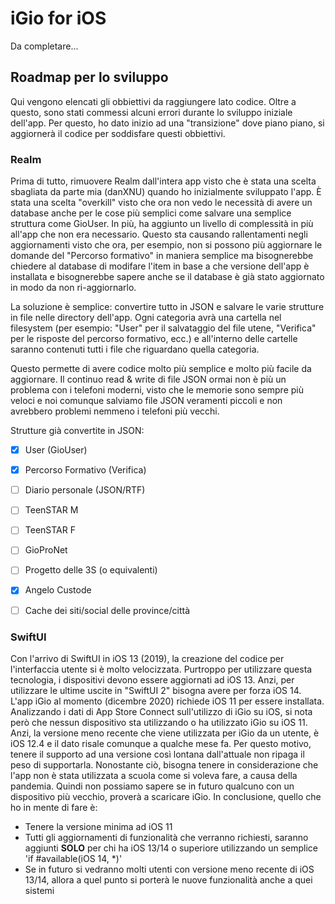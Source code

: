 # iGio for iOS

Da completare...


## Roadmap per lo sviluppo
Qui vengono elencati gli obbiettivi da raggiungere lato codice. Oltre a questo, sono stati commessi alcuni errori durante lo sviluppo iniziale dell'app. Per questo, ho dato inizio ad una "transizione" dove piano piano, si aggiornerà il codice per soddisfare questi obbiettivi.

### Realm
Prima di tutto, rimuovere Realm dall'intera app visto che è stata una scelta sbagliata da parte mia (danXNU) quando ho inizialmente sviluppato l'app. 
È stata una scelta "overkill" visto che ora non vedo le necessità di avere un database anche per le cose più semplici come salvare una semplice struttura come GioUser. 
In più, ha aggiunto un livello di complessità in più all'app che non era necessario. 
Questo sta causando rallentamenti negli aggiornamenti visto che ora, per esempio, non si possono più aggiornare le domande del "Percorso formativo" in maniera semplice ma bisognerebbe chiedere al database di modifare l'item in base a che versione dell'app è installata e bisognerebbe sapere anche se il database è già stato aggiornato in modo da non ri-aggiornarlo.

La soluzione è semplice: convertire tutto in JSON e salvare le varie strutture in file nelle directory dell'app. 
Ogni categoria avrà una cartella nel filesystem (per esempio: "User" per il salvataggio del file utene, "Verifica" per le risposte del percorso formativo, ecc.)
e all'interno delle cartelle saranno contenuti tutti i file che riguardano quella categoria.

Questo permette di avere codice molto più semplice e molto più facile da aggiornare. Il continuo read & write di file JSON ormai non è più un problema con i telefoni moderni, visto che le memorie sono sempre più veloci e noi comunque salviamo file JSON veramenti piccoli e non avrebbero problemi nemmeno i telefoni più vecchi.

Strutture già convertite in JSON:
- [x] User (GioUser)
- [x] Percorso Formativo (Verifica)
- [ ] Diario personale (JSON/RTF)
- [ ] TeenSTAR M
- [ ] TeenSTAR F
- [ ] GioProNet
- [ ] Progetto delle 3S (o equivalenti)
- [x] Angelo Custode
- [ ] Cache dei siti/social delle province/città


### SwiftUI
Con l'arrivo di SwiftUI in iOS 13 (2019), la creazione del codice per l'interfaccia utente si è molto velocizzata. Purtroppo per utilizzare questa tecnologia, i dispositivi devono essere aggiornati ad iOS 13. Anzi, per utilizzare le ultime uscite in "SwiftUI 2" bisogna avere per forza iOS 14.
L'app iGio al momento (dicembre 2020) richiede iOS 11 per essere installata. Analizzando i dati di App Store Connect sull'utilizzo di iGio su iOS, si nota però che nessun dispositivo sta utilizzando o ha utilizzato iGio su iOS 11. Anzi, la versione meno recente che viene utilizzata per iGio da un utente, è iOS 12.4 e il dato risale comunque a qualche mese fa. Per questo motivo, tenere il supporto ad una versione così lontana dall'attuale non ripaga il peso di supportarla. Nonostante ciò, bisogna tenere in considerazione che l'app non è stata utilizzata a scuola come si voleva fare, a causa della pandemia. Quindi non possiamo sapere se in futuro qualcuno con un dispositivo più vecchio, proverà a scaricare iGio.
In conclusione, quello che ho in mente di fare è:
- Tenere la versione minima ad iOS 11
- Tutti gli aggiornamenti di funzionalità che verranno richiesti, saranno aggiunti **SOLO** per chi ha iOS 13/14 o superiore utilizzando un semplice 'if #available(iOS 14, *)'
- Se in futuro si vedranno molti utenti con versione meno recente di iOS 13/14, allora a quel punto si porterà le nuove funzionalità anche a quei sistemi

